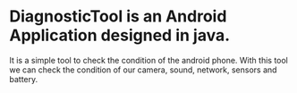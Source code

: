 # DiagnosticTool is an Android Application designed in java.

It is a simple tool to check the condition of the android phone. 
With this tool we can check the condition of our camera, sound, network, sensors and battery.
